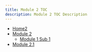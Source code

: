 ```yaml
---
title: Module 2 TOC
description: Module 2 TOC Description
---
```


- [Home2](/module2/home2.md)
- [Module 2](#module2-sub1)
    - [Module 1 Sub 1](/module2/module2-sub1/module2-sub1.md)
- [Module 2.1](/module2/module2.1.md)
